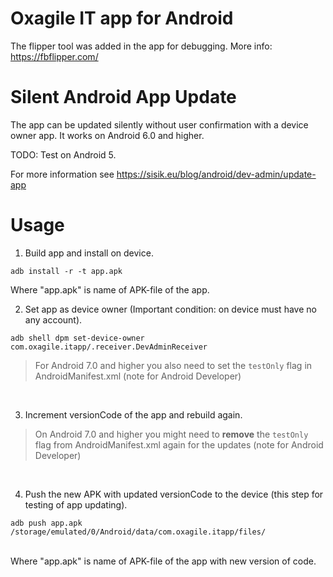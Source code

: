 # Oxagile IT app for Android

The flipper tool was added in the app for debugging. More info: https://fbflipper.com/

# Silent Android App Update

The app can be updated silently without user confirmation with a device owner app. 
It works on Android 6.0 and higher. 

TODO: Test on Android 5.

For more information see 
https://sisik.eu/blog/android/dev-admin/update-app

# Usage
1. Build app and install on device.
```
adb install -r -t app.apk
```
Where "app.apk" is name of APK-file of the app.<br>

2. Set app as device owner (Important condition: on device must have no any account).
```
adb shell dpm set-device-owner com.oxagile.itapp/.receiver.DevAdminReceiver
```
>For Android 7.0 and higher you also need to set the `testOnly` flag in AndroidManifest.xml (note for Android Developer)
<br>

3. Increment versionCode of the app and rebuild again.
>On Android 7.0 and higher you might need to **remove** the `testOnly` flag from AndroidManifest.xml again for the updates 
>(note for Android Developer)
<br>

4. Push the new APK with updated versionCode to the device (this step for testing of app updating).
```
adb push app.apk /storage/emulated/0/Android/data/com.oxagile.itapp/files/
```
<br>
Where "app.apk" is name of APK-file of the app with new version of code.
<br>


